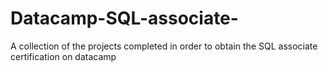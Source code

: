 # Datacamp-SQL-associate-
A collection of the projects completed in order to obtain the SQL associate certification on datacamp
